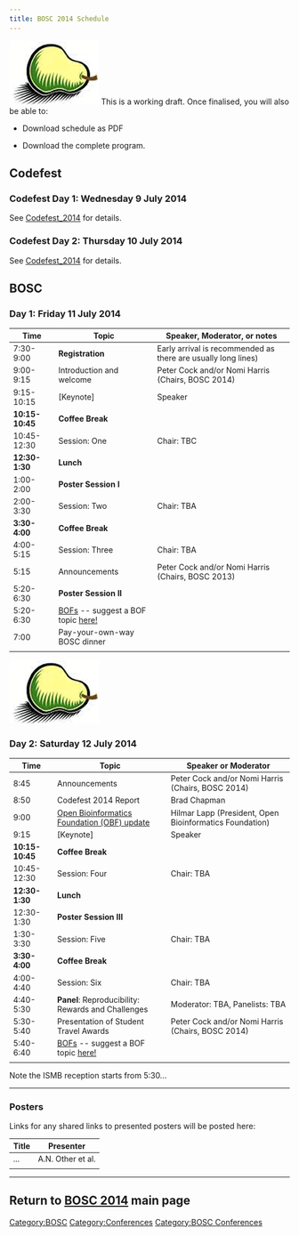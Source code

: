 ```yaml
---
title: BOSC 2014 Schedule
---
```


![BOSC logo|link=BOSC\_2014](Pear.png "fig:BOSC logo|link=BOSC_2014")
This is a working draft. Once finalised, you will also be able to:

- Download schedule as PDF

- Download the complete program.

Codefest
--------

### Codefest Day 1: Wednesday 9 July 2014

See [Codefest\_2014](Codefest_2014 "wikilink") for details.

### Codefest Day 2: Thursday 10 July 2014

See [Codefest\_2014](Codefest_2014 "wikilink") for details.

BOSC
----

### Day 1: Friday 11 July 2014

| Time            | Topic                                                                                       | Speaker, Moderator, or notes                                  |
|-----------------|---------------------------------------------------------------------------------------------|---------------------------------------------------------------|
| 7:30-9:00       | **Registration**                                                                            | Early arrival is recommended as there are usually long lines) |
| 9:00-9:15       | Introduction and welcome                                                                    | Peter Cock and/or Nomi Harris (Chairs, BOSC 2014)             |
| 9:15-10:15      | \[Keynote\]                                                                                 | Speaker                                                       |
| **10:15-10:45** | **Coffee Break**                                                                            |                                                               |
| 10:45-12:30     | Session: One                                                                                | Chair: TBC                                                    |
| **12:30-1:30**  | **Lunch**                                                                                   |                                                               |
| 1:00-2:00       | **Poster Session I**                                                                        |                                                               |
| 2:00-3:30       | Session: Two                                                                                | Chair: TBA                                                    |
| **3:30-4:00**   | **Coffee Break**                                                                            |                                                               |
| 4:00-5:15       | Session: Three                                                                              | Chair: TBA                                                    |
| 5:15            | Announcements                                                                               | Peter Cock and/or Nomi Harris (Chairs, BOSC 2013)             |
| 5:20-6:30       | **Poster Session II**                                                                       |                                                               |
| 5:20-6:30       | [BOFs](BOSC_2014/BOFs "wikilink") -- suggest a BOF topic [here!](BOSC_2014/BOFs "wikilink") |                                                               |
| 7:00            | Pay-your-own-way BOSC dinner                                                                |                                                               |
||

  
![BOSC logo|link=BOSC\_2014](Pear.png "fig:BOSC logo|link=BOSC_2014")

### Day 2: Saturday 12 July 2014

| Time            | Topic                                                                                       | Speaker or Moderator                                    |
|-----------------|---------------------------------------------------------------------------------------------|---------------------------------------------------------|
| 8:45            | Announcements                                                                               | Peter Cock and/or Nomi Harris (Chairs, BOSC 2014)       |
| 8:50            | Codefest 2014 Report                                                                        | Brad Chapman                                            |
| 9:00            | [Open Bioinformatics Foundation (OBF) update](http://www.open-bio.org/wiki/Main_Page)       | Hilmar Lapp (President, Open Bioinformatics Foundation) |
| 9:15            | \[Keynote\]                                                                                 | Speaker                                                 |
| **10:15-10:45** | **Coffee Break**                                                                            |                                                         |
| 10:45-12:30     | Session: Four                                                                               | Chair: TBA                                              |
| **12:30-1:30**  | **Lunch**                                                                                   |                                                         |
| 12:30-1:30      | **Poster Session III**                                                                      |                                                         |
| 1:30-3:30       | Session: Five                                                                               | Chair: TBA                                              |
| **3:30-4:00**   | **Coffee Break**                                                                            |                                                         |
| 4:00-4:40       | Session: Six                                                                                | Chair: TBA                                              |
| 4:40-5:30       | **Panel**: Reproducibility: Rewards and Challenges                                          | Moderator: TBA, Panelists: TBA                          |
| 5:30-5:40       | Presentation of Student Travel Awards                                                       | Peter Cock and/or Nomi Harris (Chairs, BOSC 2014)       |
| 5:40-6:40       | [BOFs](BOSC_2014/BOFs "wikilink") -- suggest a BOF topic [here!](BOSC_2014/BOFs "wikilink") |                                                         |
||

Note the ISMB reception starts from 5:30...

------------------------------------------------------------------------

### Posters

Links for any shared links to presented posters will be posted here:

| Title | Presenter         |
|-------|-------------------|
| ...   | A.N. Other et al. |
||

------------------------------------------------------------------------

Return to **[ BOSC 2014](BOSC_2014 "wikilink")** main page
----------------------------------------------------------

<Category:BOSC> <Category:Conferences> [Category:BOSC
Conferences](Category:BOSC_Conferences "wikilink")
